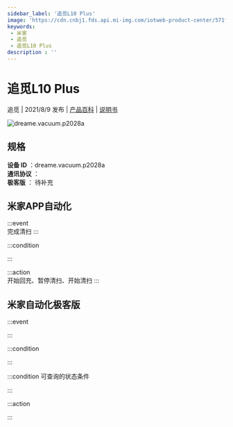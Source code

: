 ```yaml
---
sidebar_label: '追觅L10 Plus'
image: 'https://cdn.cnbj1.fds.api.mi-img.com/iotweb-product-center/571f81a9fcb1782f28653f484fea83c7_1626672129895.png?GalaxyAccessKeyId=AKVGLQWBOVIRQ3XLEW&Expires=9223372036854775807&Signature=XT4vIx5YvQjHYVQoXkHLJkKygTQ='
keywords: 
 - 米家
 - 追觅
 - 追觅L10 Plus
description : ''
---
```

# 追觅L10 Plus

追觅 | 2021/8/9 发布 | [产品百科](https://home.mi.com/webapp/content/baike/product/index.html?model=dreame.vacuum.p2028a/) | [说明书](https://home.mi.com/views/introduction.html?model=dreame.vacuum.p2028a&region=cn)

![dreame.vacuum.p2028a](https://cdn.cnbj1.fds.api.mi-img.com/iotweb-product-center/571f81a9fcb1782f28653f484fea83c7_1626672129895.png?GalaxyAccessKeyId=AKVGLQWBOVIRQ3XLEW&Expires=9223372036854775807&Signature=XT4vIx5YvQjHYVQoXkHLJkKygTQ=)

## 规格  
> 
**设备 ID** ：dreame.vacuum.p2028a  
**通讯协议** ：  
**极客版**  ： 待补充 


## 米家APP自动化  

:::event  
完成清扫
:::

:::condition  

:::

:::action   
开始回充、暂停清扫、开始清扫
:::

## 米家自动化极客版  

:::event  

:::

:::condition  

:::

:::condition 可查询的状态条件  

:::

:::action  

:::

        
